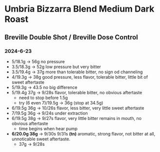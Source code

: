 # Umbria Bizzarra Blend Medium Dark Roast

## Breville Double Shot / Breville Dose Control

### 2024-6-23

- 5/18.1g -> 56g no pressure
- 3.5/18.3g -> 52g low pressure but very bitter
- 3.5/19.4g -> 37g more than tolerable bitter, no sign od channeling
- 4/19.3g -> 38g good pressure, less flavor, tolerable bitter, little bit of sweet aftertaste
- 5/19.3g -> 43.5 no big difference
- 5/19.4g 37g -> 9/28s flavor, tolerable bitter, no obvious aftertaste
  - need to stop before 1.5g
  - try (6 even 7)/19.5g -> 36g (stop at 34.5g)
- 6/19.5g 36g -> 10/26s flavor, less bitter, very little sweet aftertaste
- 7/19.5g 36g -> 9/24s under extraction
- 6/19.5g 38g -> 9/27s flavor, very little bitter remains in mouth, no obvious aftertaste
  - time begins when hear pump
- **6/20.0g 38g** -> 9/30s 9/31s **(tn)** aromatic, strong flavor, not bitter at all, unnoticable sweet aftertaste.
  - 37g -> 9/28s
